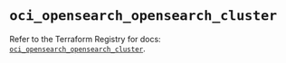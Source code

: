# `oci_opensearch_opensearch_cluster`

Refer to the Terraform Registry for docs: [`oci_opensearch_opensearch_cluster`](https://registry.terraform.io/providers/oracle/oci/7.19.0/docs/resources/opensearch_opensearch_cluster).
